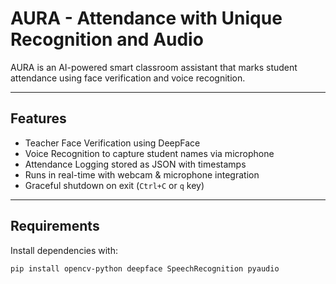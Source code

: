 # AURA - Attendance with Unique Recognition and Audio

AURA is an AI-powered smart classroom assistant that marks student attendance using face verification and voice recognition.

---

## Features

- Teacher Face Verification using DeepFace  
- Voice Recognition to capture student names via microphone  
- Attendance Logging stored as JSON with timestamps  
- Runs in real-time with webcam & microphone integration  
- Graceful shutdown on exit (`Ctrl+C` or `q` key)  

---

## Requirements

Install dependencies with:

```bash
pip install opencv-python deepface SpeechRecognition pyaudio

